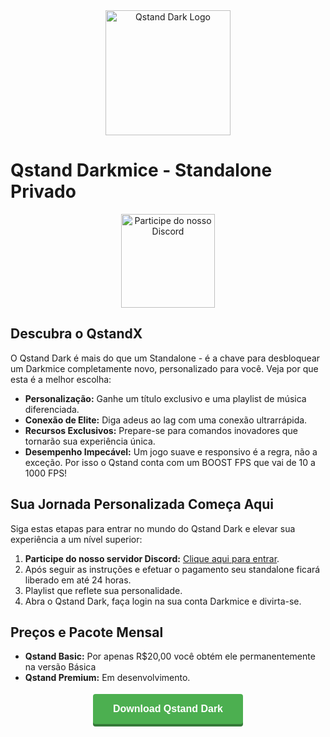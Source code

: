 <div align="center">
  <img src="https://steamuserimages-a.akamaihd.net/ugc/260471325503110573/2BCB51FCF6861555682B65612FD7214E24C2CC80/?imw=1024&&ima=fit&impolicy=Letterbox&imcolor=%23000000&letterbox=false" alt="Qstand Dark Logo" width="200">
</div>

# Qstand Darkmice - Standalone Privado

<div align="center">
  <a href="https://discord.com/invite/GYBHYkkW">
    <img src="https://discordapp.com/assets/e4923594e694a21542a489471ecffa50.svg" alt="Participe do nosso Discord" width="150">
  </a>
</div>

## Descubra o QstandX

O Qstand Dark é mais do que um Standalone - é a chave para desbloquear um Darkmice completamente novo, personalizado para você. Veja por que esta é a melhor escolha:

- **Personalização:** Ganhe um título exclusivo e uma playlist de música diferenciada.
- **Conexão de Elite:** Diga adeus ao lag com uma conexão ultrarrápida.
- **Recursos Exclusivos:** Prepare-se para comandos inovadores que tornarão sua experiência única.
- **Desempenho Impecável:** Um jogo suave e responsivo é a regra, não a exceção. Por isso o Qstand conta com um BOOST FPS que vai de 10 a 1000 FPS!

## Sua Jornada Personalizada Começa Aqui

Siga estas etapas para entrar no mundo do Qstand Dark e elevar sua experiência a um nível superior:

1. **Participe do nosso servidor Discord:** [Clique aqui para entrar](https://discord.com/invite/GYBHYkkW).
2. Após seguir as instruções e efetuar o pagamento seu standalone ficará liberado em até 24 horas.
3. Playlist que reflete sua personalidade.
4. Abra o Qstand Dark, faça login na sua conta Darkmice e divirta-se.

## Preços e Pacote Mensal

- **Qstand Basic:**  Por apenas R$20,00 você obtém ele permanentemente na versão Básica
- **Qstand Premium:** Em desenvolvimento.

<div align="center">
  <a href="https://github.com/Qhnk/Qstand-dark/raw/main/QstandX.exe" download>
    <button style="background-color: #4CAF50; /* Green */
                    border: none;
                    color: white;
                    padding: 15px 32px;
                    text-align: center;
                    text-decoration: none;
                    display: inline-block;
                    font-size: 16px;
                    margin: 4px 2px;
                    cursor: pointer;
                    border-radius: 4px;
                    box-shadow: 0 4px #357a38;
                    transition: background-color 0.3s ease;">
      <strong>Download Qstand Dark</strong>
    </button>
  </a>
</div>
